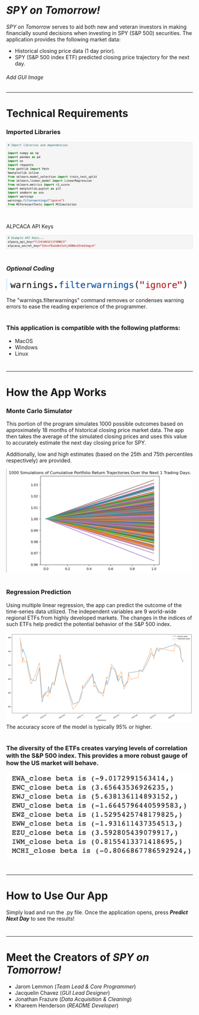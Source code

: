 # ***SPY on Tomorrow!***
*SPY on Tomorrow* serves to aid both new and veteran investors in making financially sound decisions when investing in SPY (S&P 500) securities. The application provides the following market data:
* Historical closing price data (1 day prior).
* SPY (S&P 500 index ETF) predicted closing price trajectory for the next day.
###### Add GUI Image

---
#
# Technical Requirements
###  Imported Libraries

 ![](Pictures/library_imports.png)

#

ALPCACA API Keys 

![](Pictures/example_api_keys.png)


#

### *Optional Coding*

 

![](Pictures/warnings_filter.png)

The "warnings.filterwarnings" command removes or condenses warning errors to ease the reading experience of the programmer.
#
### This application is compatible with the following platforms:
* MacOS
* Windows
* Linux 
#
#
---
# How the App Works
### Monte Carlo Simulator
This portion of the program simulates 1000 possible outcomes based on approximately 18 months of historical closing price market data. The app then takes the average of the simulated closing prices and uses this value to accurately estimate the next day closing price for SPY.

Additionally, low and high estimates (based on the 25th and 75th percentiles respectively) are provided. 

![](Pictures/mc_graph.png)
#

### Regression Prediction
Using multiple linear regression, the app can predict the outcome of the time-series data utilized. The independent variables are 9 world-wide regional ETFs from highly developed markets. The changes in the indices of such ETFs help predict the potential behavior of the S&P 500 index. 


![](Pictures/regression_graph.png)
The accuracy score of the model is typically 95% or higher.
#
#

### The diversity of the ETFs creates varying levels of correlation with the S&P 500 index. This provides a more robust gauge of how the US market will behave.
![](Pictures/correlation.png)

#
#
---
#
#
# How to Use Our App
Simply load and run the .py file. Once the application opens, press ***Predict Next Day*** to see the results!
#
#
---
#
#
# Meet the Creators of *SPY on Tomorrow!*
* Jarom Lemmon (*Team Lead & Core Programmer*)
* Jacquelin Chavez (*GUI Lead Designer*)
* Jonathan Frazure (*Data Acquisition & Cleaning*)
* Khareem Henderson (*README Developer*)


